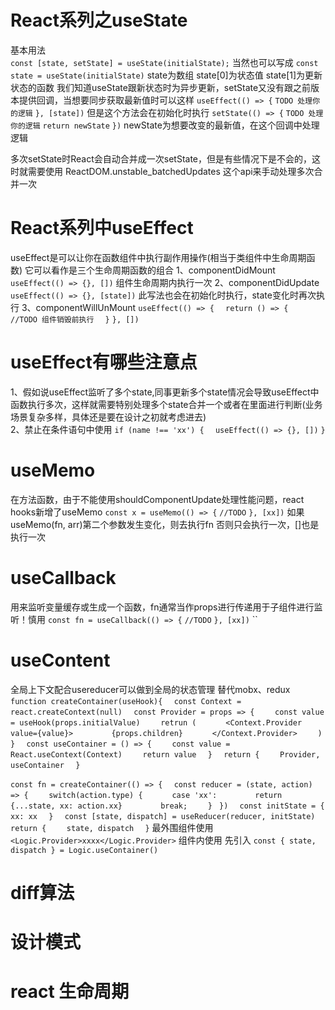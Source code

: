 # React系列之useState
  基本用法  
  `const [state, setState] = useState(initialState);`
  当然也可以写成
  `const state = useState(initialState)`
  state为数组 state[0]为状态值 state[1]为更新状态的函数
  我们知道useState跟新状态时为异步更新，setState又没有跟之前版本提供回调，当想要同步获取最新值时可以这样
  `useEffect(() => {`
    `TODO 处理你的逻辑`
  `}, [state])`
  但是这个方法会在初始化时执行
  `setState(() => {`
    `TODO 处理你的逻辑`
    `return newState`
  `})`
  newState为想要改变的最新值，在这个回调中处理逻辑

  多次setState时React会自动合并成一次setState，但是有些情况下是不会的，这时就需要使用
  ReactDOM.unstable_batchedUpdates 这个api来手动处理多次合并一次


# React系列中useEffect
  useEffect是可以让你在函数组件中执行副作用操作(相当于类组件中生命周期函数)
  它可以看作是三个生命周期函数的组合
  1、componentDidMount
    `useEffect(() => {}, [])`
    组件生命周期内执行一次
  2、componentDidUpdate
    `useEffect(() => {}, [state])`
    此写法也会在初始化时执行，state变化时再次执行
  3、componentWillUnMount
    `useEffect(() => {`
    `  return () => {`
    `    //TODO 组件销毁前执行`
    `  }`
    `}, [])`
# useEffect有哪些注意点
  1、假如说useEffect监听了多个state,同事更新多个state情况会导致useEffect中函数执行多次，这样就需要特别处理多个state合并一个或者在里面进行判断(业务场景复杂多样，具体还是要在设计之初就考虑进去)    
  2、禁止在条件语句中使用
    `if (name !== 'xx') {`
    `  useEffect(() => {}, [])`
    `}`
# useMemo
  在方法函数，由于不能使用shouldComponentUpdate处理性能问题，react hooks新增了useMemo
  `const x = useMemo(() => {`
  `//TODO`
  `}, [xx])`
  如果useMemo(fn, arr)第二个参数发生变化，则去执行fn 否则只会执行一次，[]也是执行一次

# useCallback
  用来监听变量缓存或生成一个函数，fn通常当作props进行传递用于子组件进行监听！慎用
  `const fn = useCallback(() => {`
  `//TODO`
  `}, [xx])`
  ``
# useContent
  全局上下文配合usereducer可以做到全局的状态管理 替代mobx、redux
  `function createContainer(useHook){`
  `  const Context = react.createContext(null)`
  `  const Provider = props => {`
  `    const value = useHook(props.initialValue)`
  `    retrun (`
  `      <Context.Provider value={value}>`
  `        {props.children}`
  `      </Context.Provider>`
  `    )`
  `  }`
  `  const useContainer = () => {`
  `    const value = React.useContext(Context)`
  `    return value`
  `  }`
  `  return {`
  `    Provider,`
  `    useContainer`
  `  }`

  `const fn = createContainer(() => {`
  `  const reducer = (state, action) => {`
  `    switch(action.type) {`
  `      case 'xx':`
  `        return {...state, xx: action.xx}`
  `        break;`
  `    }`
  `  }) `
  `  const initState = {`
  `    xx: xx`
  `  }`
  `  const [state, dispatch] = useReducer(reducer, initState)`
  `  return {`
  `    state, dispatch`
  `  }`
  最外围组件使用
  `<Logic.Provider>xxxx</Logic.Provider>`
  组件内使用 先引入
  `const { state, dispatch } = Logic.useContainer()`
# diff算法

# 设计模式


# react 生命周期



